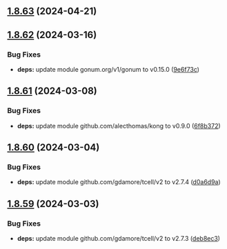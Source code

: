 ## [1.8.63](https://github.com/dds/aoc2019/compare/v1.8.62...v1.8.63) (2024-04-21)



## [1.8.62](https://github.com/dds/aoc2019/compare/v1.8.61...v1.8.62) (2024-03-16)


### Bug Fixes

* **deps:** update module gonum.org/v1/gonum to v0.15.0 ([9e6f73c](https://github.com/dds/aoc2019/commit/9e6f73ca868912bb0d3490504d482afdd01a0aad))



## [1.8.61](https://github.com/dds/aoc2019/compare/v1.8.60...v1.8.61) (2024-03-08)


### Bug Fixes

* **deps:** update module github.com/alecthomas/kong to v0.9.0 ([6f8b372](https://github.com/dds/aoc2019/commit/6f8b372f07402359fe262a10a1b4afcd562c29e2))



## [1.8.60](https://github.com/dds/aoc2019/compare/v1.8.59...v1.8.60) (2024-03-04)


### Bug Fixes

* **deps:** update module github.com/gdamore/tcell/v2 to v2.7.4 ([d0a6d9a](https://github.com/dds/aoc2019/commit/d0a6d9aae7d156b5550dcb5d4b18d536153ebcfc))



## [1.8.59](https://github.com/dds/aoc2019/compare/v1.8.58...v1.8.59) (2024-03-03)


### Bug Fixes

* **deps:** update module github.com/gdamore/tcell/v2 to v2.7.3 ([deb8ec3](https://github.com/dds/aoc2019/commit/deb8ec3e39c79bddec720a0e1642f25a0752029b))



